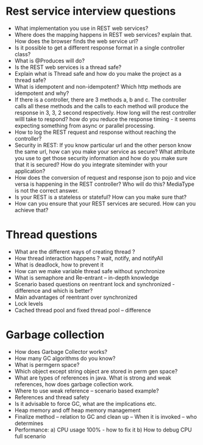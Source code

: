 # Rest service interview questions 
- What implementation you use in REST web services?
- Where does the mapping happens in REST web services? explain that. How does the browser finds the web service url?
- Is it possible to get a different response format in a single controller class?
- What is @Produces will do?
- Is the REST web services is a thread safe?
- Explain what is Thread safe and how do you make the project as a thread safe? 
- What is idempotent and non-idempotent? Which http methods are idempotent and why?
- If there is a controller, there are 3 methods a, b and c. The controller calls all these methods and the calls to each method will produce the response in 3, 3, 2 second respectively. 
    How long will the rest controller willl take to respond? how do you reduce the response timing - it seems expecting something from async or parallel processing.
- How to log the REST request and response without reaching the controller?
- Security in REST: If you know particular url and the other person know the same url, how can you make your service as secure? What attribute you use to get those security 
    information and how do you make sure that it is secured? How do you integrate siteminder with your application?
- How does the conversion of request and response json to pojo and vice versa is happening in the REST controller? Who will do this? MediaType is not the correct answer.
- Is your REST is a stateless or stateful? How can you make sure that?
- How can you ensure that your REST services are secured. How can you achieve that?	

#  Thread questions
- What are the different ways of creating thread ? 
- How thread interaction happens ?  wait, notify, and notifyAll
- What is deadlock, how to prevent it
- How can we make variable thread safe without synchronize
- What is semaphore and Re-entrant – in-depth knowledge
- Scenario based questions on reentrant lock and synchronized - difference and which is better?
- Main advantages of reentrant over synchronized
- Lock levels
- Cached thread pool and fixed thread pool – difference	
	
# Garbage collection
- How does Garbage Collector works?
- How many GC algorithms do you know?
- What is permgern space?
- Which object except string object are stored in perm gen space?
- What are types of references in java. What is strong and weak references, how does garbage collection work. 
- Where to use weak reference – scenario based example?
- References and thread safety
- Is it advisable to force GC, what are the implications etc.
-  Heap memory and off heap memory management
- Finalize method – relation to GC and clean up – When it is invoked – who determines
- Performance:
 a)	CPU usage 100% - how to fix it
 b)	How to debug CPU full scenario	